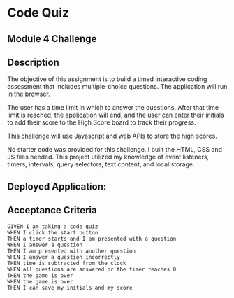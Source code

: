 # Code Quiz
## Module 4 Challenge

## Description
The objective of this assignment is to build a timed interactive coding assessment that includes multiple-choice questions. The application will run in the browser. 

The user has a time limit in which to answer the questions. After that time limit is reached, the application will end, and the user can enter their initials to add their score to the High Score board to track their progress. 

This challenge will use Javascript and web APIs to store the high scores. 

No starter code was provided for this challenge. I built the HTML, CSS and JS files needed. This project utilized my knowledge of event listeners, timers, intervals, query selectors, text content, and local storage.

## Deployed Application: 


## Acceptance Criteria

```
GIVEN I am taking a code quiz
WHEN I click the start button
THEN a timer starts and I am presented with a question
WHEN I answer a question
THEN I am presented with another question
WHEN I answer a question incorrectly
THEN time is subtracted from the clock
WHEN all questions are answered or the timer reaches 0
THEN the game is over
WHEN the game is over
THEN I can save my initials and my score
```
